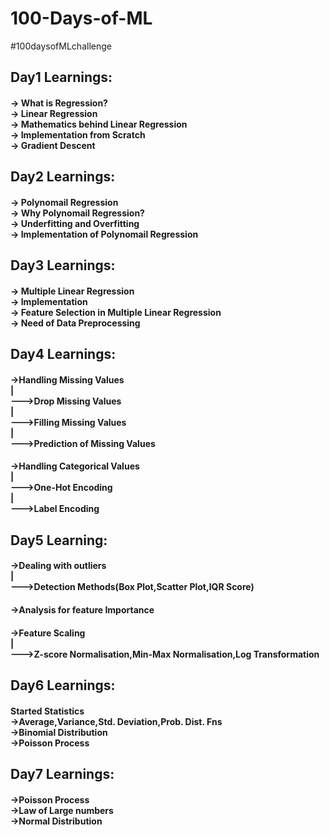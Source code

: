 # 100-Days-of-ML
#100daysofMLchallenge
<h2> Day1 Learnings:
<h4>-> What is Regression?<br>
-> Linear Regression<br>
-> Mathematics behind Linear Regression<br>
-> Implementation from Scratch<br>
-> Gradient Descent<br>
<h2> Day2 Learnings:
 <h4>-> Polynomail Regression<br>
 -> Why Polynomail Regression?<br>
 -> Underfitting and Overfitting <br>
 -> Implementation of Polynomail Regression
<h2>Day3 Learnings:
 <h4>-> Multiple Linear Regression<br>
 -> Implementation<br>
 -> Feature Selection in Multiple Linear Regression<br>
 -> Need of Data Preprocessing<br>
<h2>Day4 Learnings:
 <h4>->Handling Missing Values<br>
       |<br>
        --->Drop Missing Values<br>
       |<br>
        --->Filling Missing Values<br>
       |<br>
        --->Prediction of Missing Values<br>
 <h4>->Handling Categorical Values<br>
        |<br>
         --->One-Hot Encoding<br>
        |<br>
         --->Label Encoding<br>
 <h2>Day5 Learning:
  <h4>->Dealing with outliers<br>
       |<br>
        --->Detection Methods(Box Plot,Scatter Plot,IQR Score)
  <h4>->Analysis for feature Importance
  <h4>->Feature Scaling<br>
       |<br>
        --->Z-score Normalisation,Min-Max Normalisation,Log Transformation<br>
 <h2>Day6 Learnings:
  <h4>Started Statistics <br>
  ->Average,Variance,Std. Deviation,Prob. Dist. Fns<br>
  ->Binomial Distribution<br>
  ->Poisson Process<br>
 <h2>Day7 Learnings:
  <h4>->Poisson Process<br>
    ->Law of Large numbers<br>
    ->Normal Distribution<br>
